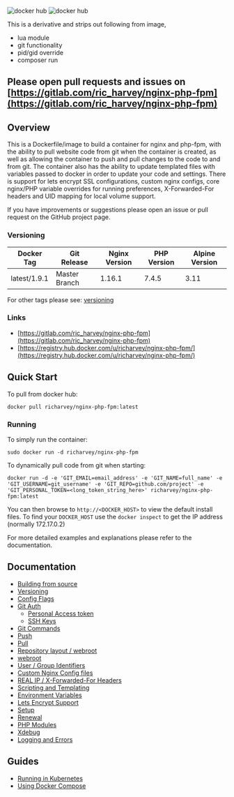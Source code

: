 ![docker hub](https://img.shields.io/docker/pulls/paritoshbh/nginx-php-fpm.svg?style=flat-square)
![docker hub](https://img.shields.io/docker/stars/paritoshbh/nginx-php-fpm.svg?style=flat-square)

This is a derivative and strips out following from image,
- lua module
- git functionality
- pid/gid override
- composer run

## Please open pull requests and issues on [https://gitlab.com/ric_harvey/nginx-php-fpm](https://gitlab.com/ric_harvey/nginx-php-fpm)

## Overview
This is a Dockerfile/image to build a container for nginx and php-fpm, with the ability to pull website code from git when the container is created, as well as allowing the container to push and pull changes to the code to and from git. The container also has the ability to update templated files with variables passed to docker in order to update your code and settings. There is support for lets encrypt SSL configurations, custom nginx configs, core nginx/PHP variable overrides for running preferences, X-Forwarded-For headers and UID mapping for local volume support.

If you have improvements or suggestions please open an issue or pull request on the GitHub project page.

### Versioning
| Docker Tag | Git Release | Nginx Version | PHP Version | Alpine Version |
|-----|-------|-----|--------|--------|
| latest/1.9.1 | Master Branch |1.16.1 | 7.4.5 | 3.11 |

For other tags please see: [versioning](https://gitlab.com/ric_harvey/nginx-php-fpm/blob/master/docs/versioning.md)

### Links
- [https://gitlab.com/ric_harvey/nginx-php-fpm](https://gitlab.com/ric_harvey/nginx-php-fpm)
- [https://registry.hub.docker.com/u/richarvey/nginx-php-fpm/](https://registry.hub.docker.com/u/richarvey/nginx-php-fpm/)

## Quick Start
To pull from docker hub:
```
docker pull richarvey/nginx-php-fpm:latest
```
### Running
To simply run the container:
```
sudo docker run -d richarvey/nginx-php-fpm
```
To dynamically pull code from git when starting:
```
docker run -d -e 'GIT_EMAIL=email_address' -e 'GIT_NAME=full_name' -e 'GIT_USERNAME=git_username' -e 'GIT_REPO=github.com/project' -e 'GIT_PERSONAL_TOKEN=<long_token_string_here>' richarvey/nginx-php-fpm:latest
```

You can then browse to ```http://<DOCKER_HOST>``` to view the default install files. To find your ```DOCKER_HOST``` use the ```docker inspect``` to get the IP address (normally 172.17.0.2)

For more detailed examples and explanations please refer to the documentation.
## Documentation

- [Building from source](https://gitlab.com/ric_harvey/nginx-php-fpm/blob/master/docs/building.md)
- [Versioning](https://gitlab.com/ric_harvey/nginx-php-fpm/blob/master/docs/versioning.md)
- [Config Flags](https://gitlab.com/ric_harvey/nginx-php-fpm/blob/master/docs/config_flags.md)
- [Git Auth](https://gitlab.com/ric_harvey/nginx-php-fpm/blob/master/docs/git_auth.md)
  - [Personal Access token](https://gitlab.com/ric_harvey/nginx-php-fpm/blob/master/docs/git_auth.md#personal-access-token)
  - [SSH Keys](https://gitlab.com/ric_harvey/nginx-php-fpm/blob/master/docs/git_auth.md#ssh-keys)
- [Git Commands](https://gitlab.com/ric_harvey/nginx-php-fpm/blob/master/docs/git_commands.md)
 - [Push](https://gitlab.com/ric_harvey/nginx-php-fpm/blob/master/docs/git_commands.md#push-code-to-git)
 - [Pull](https://gitlab.com/ric_harvey/nginx-php-fpm/blob/master/docs/git_commands.md#pull-code-from-git-refresh)
- [Repository layout / webroot](https://gitlab.com/ric_harvey/nginx-php-fpm/blob/master/docs/repo_layout.md)
 - [webroot](https://gitlab.com/ric_harvey/nginx-php-fpm/blob/master/docs/repo_layout.md#src--webroot)
- [User / Group Identifiers](https://gitlab.com/ric_harvey/nginx-php-fpm/blob/master/docs/UID_GID_Mapping.md)
- [Custom Nginx Config files](https://gitlab.com/ric_harvey/nginx-php-fpm/blob/master/docs/nginx_configs.md)
 - [REAL IP / X-Forwarded-For Headers](https://gitlab.com/ric_harvey/nginx-php-fpm/blob/master/docs/nginx_configs.md#real-ip--x-forwarded-for-headers)
- [Scripting and Templating](https://gitlab.com/ric_harvey/nginx-php-fpm/blob/master/docs/scripting_templating.md)
 - [Environment Variables](https://gitlab.com/ric_harvey/nginx-php-fpm/blob/master/docs/scripting_templating.md#using-environment-variables--templating)
- [Lets Encrypt Support](https://gitlab.com/ric_harvey/nginx-php-fpm/blob/master/docs/lets_encrypt.md)
 - [Setup](https://gitlab.com/ric_harvey/nginx-php-fpm/blob/master/docs/lets_encrypt.md#setup)
 - [Renewal](https://gitlab.com/ric_harvey/nginx-php-fpm/blob/master/docs/lets_encrypt.md#renewal)
- [PHP Modules](https://gitlab.com/ric_harvey/nginx-php-fpm/blob/master/docs/php_modules.md)
- [Xdebug](https://gitlab.com/ric_harvey/nginx-php-fpm/blob/master/docs/xdebug.md)
- [Logging and Errors](https://gitlab.com/ric_harvey/nginx-php-fpm/blob/master/docs/logs.md)

## Guides
- [Running in Kubernetes](https://gitlab.com/ric_harvey/nginx-php-fpm/blob/master/docs/guides/kubernetes.md)
- [Using Docker Compose](https://gitlab.com/ric_harvey/nginx-php-fpm/blob/master/docs/guides/docker_compose.md)
